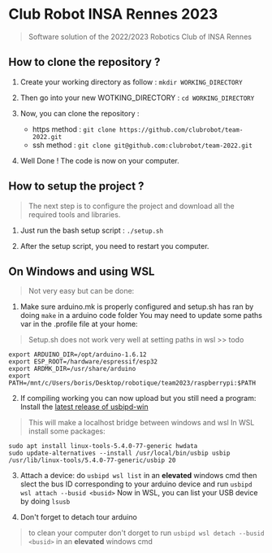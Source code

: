 # Club Robot INSA Rennes 2023

> Software solution of the 2022/2023 Robotics Club of INSA Rennes

## How to clone the repository ?

1. Create your working directory as follow :
   `mkdir WORKING_DIRECTORY`

2. Then go into your new WOTKING_DIRECTORY :
   `cd WORKING_DIRECTORY`

3. Now, you can clone the repository :

   - https method : `git clone https://github.com/clubrobot/team-2022.git`
   - ssh method : `git clone git@github.com:clubrobot/team-2022.git`

4. Well Done ! The code is now on your computer.

## How to setup the project ?

> The next step is to configure the project and download all the required tools and libraries.

1. Just run the bash setup script :
   `./setup.sh`

2. After the setup script, you need to restart you computer.

## On Windows and using WSL

> Not very easy but can be done:
1. Make sure arduino.mk is properly configured and setup.sh has ran by doing `make` in a arduino code folder
   You may need to update some paths var in the .profile file at your home:
>Setup.sh does not work very well at setting paths in wsl >> todo
```
export ARDUINO_DIR=/opt/arduino-1.6.12
export ESP_ROOT=/hardware/espressif/esp32
export ARDMK_DIR=/usr/share/arduino
export PATH=/mnt/c/Users/boris/Desktop/robotique/team2023/raspberrypi:$PATH
```
2. If compiling working you can now upload but you still need a program:
   Install the [latest release of usbipd-win](https://github.com/dorssel/usbipd-win/releases)
>This will make a localhost bridge between windows and wsl
   In WSL install some packages:
```
sudo apt install linux-tools-5.4.0-77-generic hwdata
sudo update-alternatives --install /usr/local/bin/usbip usbip /usr/lib/linux-tools/5.4.0-77-generic/usbip 20
```
3. Attach a device:
do `usbipd wsl list` in an **elevated** windows cmd then slect the bus ID corresponding to your arduino device and run
`usbipd wsl attach --busid <busid>`
Now in WSL, you can list your USB device by doing `lsusb`

4. Don't forget to detach tour arduino
>to clean your computer don't dorget to run `usbipd wsl detach --busid <busid>` in an **elevated** windows cmd